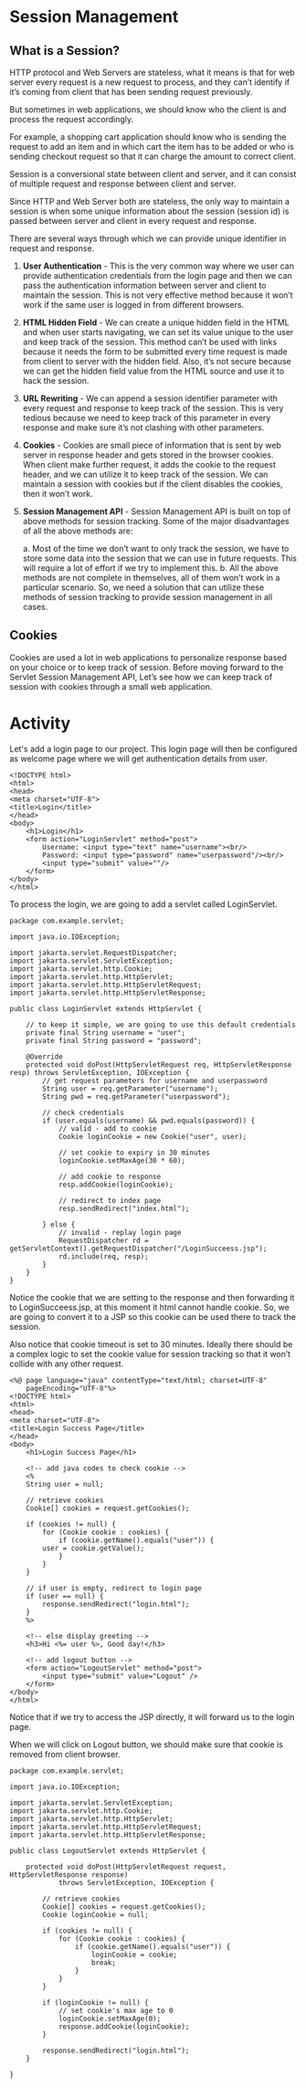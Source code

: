 # Session Management

## What is a Session?

HTTP protocol and Web Servers are stateless, what it means is that for web server every request is a new request to process, and they can’t identify if it’s coming from client that has been sending request previously. 

But sometimes in web applications, we should know who the client is and process the request accordingly. 

For example, a shopping cart application should know who is sending the request to add an item and in which cart the item has to be added or who is sending checkout request so that it can charge the amount to correct client. 

Session is a conversional state between client and server, and it can consist of multiple request and response between client and server. 

Since HTTP and Web Server both are stateless, the only way to maintain a session is when some unique information about the session (session id) is passed between server and client in every request and response. 

There are several ways through which we can provide unique identifier in request and response.

1. **User Authentication** - This is the very common way where we user can provide authentication credentials from the login page and then we can pass the authentication information between server and client to maintain the session. This is not very effective method because it won’t work if the same user is logged in from different browsers.
2. **HTML Hidden Field** - We can create a unique hidden field in the HTML and when user starts navigating, we can set its value unique to the user and keep track of the session. This method can’t be used with links because it needs the form to be submitted every time request is made from client to server with the hidden field. Also, it’s not secure because we can get the hidden field value from the HTML source and use it to hack the session.
3. **URL Rewriting** - We can append a session identifier parameter with every request and response to keep track of the session. This is very tedious because we need to keep track of this parameter in every response and make sure it’s not clashing with other parameters.
4. **Cookies** - Cookies are small piece of information that is sent by web server in response header and gets stored in the browser cookies. When client make further request, it adds the cookie to the request header, and we can utilize it to keep track of the session. We can maintain a session with cookies but if the client disables the cookies, then it won’t work.
5. **Session Management API** - Session Management API is built on top of above methods for session tracking. Some of the major disadvantages of all the above methods are:

   a.	Most of the time we don’t want to only track the session, we have to store some data into the session that we can use in future requests. This will require a lot of effort if we try to implement this.
   b.	All the above methods are not complete in themselves, all of them won’t work in a particular scenario. So, we need a solution that can utilize these methods of session tracking to provide session management in all cases.

## Cookies

Cookies are used a lot in web applications to personalize response based on your choice or to keep track of session. Before moving forward to the Servlet Session Management API, Let’s see how we can keep track of session with cookies through a small web application. 

# Activity

Let's add a login page to our project. This login page will then be configured as welcome page where we will get authentication details from user.

```
<!DOCTYPE html>
<html>
<head>
<meta charset="UTF-8">
<title>Login</title>
</head>
<body>
	<h1>Login</h1>
	<form action="LoginServlet" method="post">
		Username: <input type="text" name="username"><br/>
		Password: <input type="password" name="userpassword"/><br/>
		<input type="submit" value=""/>
	</form>
</body>
</html>
```

To process the login, we are going to add a servlet called LoginServlet.

```
package com.example.servlet;

import java.io.IOException;

import jakarta.servlet.RequestDispatcher;
import jakarta.servlet.ServletException;
import jakarta.servlet.http.Cookie;
import jakarta.servlet.http.HttpServlet;
import jakarta.servlet.http.HttpServletRequest;
import jakarta.servlet.http.HttpServletResponse;

public class LoginServlet extends HttpServlet {

	// to keep it simple, we are going to use this default credentials
	private final String username = "user";
	private final String password = "password";

	@Override
	protected void doPost(HttpServletRequest req, HttpServletResponse resp) throws ServletException, IOException {
		// get request parameters for username and userpassword
		String user = req.getParameter("username");
		String pwd = req.getParameter("userpassword");

		// check credentials
		if (user.equals(username) && pwd.equals(password)) {
			// valid - add to cookie
			Cookie loginCookie = new Cookie("user", user);

			// set cookie to expiry in 30 minutes
			loginCookie.setMaxAge(30 * 60);

			// add cookie to response
			resp.addCookie(loginCookie);

			// redirect to index page
			resp.sendRedirect("index.html");

		} else {
			// invalid - replay login page
			RequestDispatcher rd = getServletContext().getRequestDispatcher("/LoginSucceess.jsp");
			rd.include(req, resp);
		}
	}
}
```

Notice the cookie that we are setting to the response and then forwarding it to LoginSucceess.jsp, at this moment it html cannot handle cookie. So, we are going to convert it to a JSP so this cookie can be used there to track the session. 

Also notice that cookie timeout is set to 30 minutes. Ideally there should be a complex logic to set the cookie value for session tracking so that it won’t collide with any other request.

```
<%@ page language="java" contentType="text/html; charset=UTF-8"
	pageEncoding="UTF-8"%>
<!DOCTYPE html>
<html>
<head>
<meta charset="UTF-8">
<title>Login Success Page</title>
</head>
<body>
	<h1>Login Success Page</h1>

	<!-- add java codes to check cookie -->
	<%
	String user = null;

	// retrieve cookies
	Cookie[] cookies = request.getCookies();

	if (cookies != null) {
		for (Cookie cookie : cookies) {
			if (cookie.getName().equals("user")) {
		user = cookie.getValue();
			}
		}
	}

	// if user is empty, redirect to login page
	if (user == null) {
		response.sendRedirect("login.html");
	}
	%>
	
	<!-- else display greeting -->
	<h3>Hi <%= user %>, Good day!</h3>
	
	<!-- add logout button -->
	<form action="LogoutServlet" method="post">
		<input type="submit" value="Logout" />
	</form>
</body>
</html>
```

Notice that if we try to access the JSP directly, it will forward us to the login page. 

When we will click on Logout button, we should make sure that cookie is removed from client browser.

```
package com.example.servlet;

import java.io.IOException;

import jakarta.servlet.ServletException;
import jakarta.servlet.http.Cookie;
import jakarta.servlet.http.HttpServlet;
import jakarta.servlet.http.HttpServletRequest;
import jakarta.servlet.http.HttpServletResponse;

public class LogoutServlet extends HttpServlet {

	protected void doPost(HttpServletRequest request, HttpServletResponse response)
			throws ServletException, IOException {

		// retrieve cookies
		Cookie[] cookies = request.getCookies();
		Cookie loginCookie = null;

		if (cookies != null) {
			for (Cookie cookie : cookies) {
				if (cookie.getName().equals("user")) {
					loginCookie = cookie;
					break;
				}
			}
		}

		if (loginCookie != null) {
			// set cookie's max age to 0
			loginCookie.setMaxAge(0);
			response.addCookie(loginCookie);
		}

		response.sendRedirect("login.html");
	}

}
```
